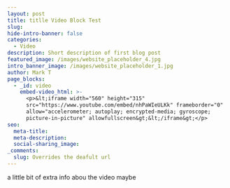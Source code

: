 ```yaml
---
layout: post
title: titlle Video Block Test
slug:
hide-intro-banner: false
categories:
  - Video
description: Short description of first blog post
featured_image: /images/website_placeholder_4.jpg
intro_banner_image: /images/website_placeholder_1.jpg
author: Mark T
page_blocks:
  - _id: video
    embed-video_html: >-
      <p>&lt;iframe width="560" height="315"
      src="https://www.youtube.com/embed/nhPaWIeULKk" frameborder="0"
      allow="accelerometer; autoplay; encrypted-media; gyroscope;
      picture-in-picture" allowfullscreen&gt;&lt;/iframe&gt;</p>
seo:
  meta-title:
  meta-description:
  social-sharing_image:
_comments:
  slug: Overrides the deafult url
---
```


a little bit of extra info abou the video maybe
